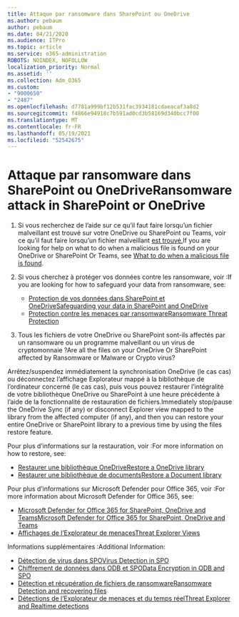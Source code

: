 ```yaml
---
title: Attaque par ransomware dans SharePoint ou OneDrive
ms.author: pebaum
author: pebaum
ms.date: 04/21/2020
ms.audience: ITPro
ms.topic: article
ms.service: o365-administration
ROBOTS: NOINDEX, NOFOLLOW
localization_priority: Normal
ms.assetid: ''
ms.collection: Adm_O365
ms.custom:
- "9000650"
- "2487"
ms.openlocfilehash: d7781a999bf12b531fac3934181cdaeacaf3a8d2
ms.sourcegitcommit: f4866e94918c7b591ad0cd3b58169d340bcc7f00
ms.translationtype: MT
ms.contentlocale: fr-FR
ms.lasthandoff: 05/19/2021
ms.locfileid: "52542675"
---
```

# <a name="ransomware-attack-in-sharepoint-or-onedrive"></a><span data-ttu-id="19b4b-102">Attaque par ransomware dans SharePoint ou OneDrive</span><span class="sxs-lookup"><span data-stu-id="19b4b-102">Ransomware attack in SharePoint or OneDrive</span></span>

1.  <span data-ttu-id="19b4b-103">Si vous recherchez de l’aide sur ce qu’il faut faire lorsqu’un fichier malveillant est trouvé sur votre OneDrive ou SharePoint ou Teams, voir ce qu’il faut faire lorsqu’un fichier malveillant [est trouvé.](https://support.office.com/en-ie/article/what-to-do-when-a-malicious-file-is-found-in-sharepoint-online-onedrive-or-microsoft-teams-01e902ad-a903-4e0f-b093-1e1ac0c37ad2)</span><span class="sxs-lookup"><span data-stu-id="19b4b-103">If you are looking for help on what to do when a malicious file is found on your OneDrive or SharePoint Or Teams, see [What to do when a malicious file is found](https://support.office.com/en-ie/article/what-to-do-when-a-malicious-file-is-found-in-sharepoint-online-onedrive-or-microsoft-teams-01e902ad-a903-4e0f-b093-1e1ac0c37ad2).</span></span>
2. <span data-ttu-id="19b4b-104">Si vous cherchez à protéger vos données contre les ransomware, voir :</span><span class="sxs-lookup"><span data-stu-id="19b4b-104">If you are looking for how to safeguard your data from ransomware, see:</span></span>
    - [<span data-ttu-id="19b4b-105">Protection de vos données dans SharePoint et OneDrive</span><span class="sxs-lookup"><span data-stu-id="19b4b-105">Safeguarding your data in SharePoint and OneDrive</span></span>](/sharepoint/safeguarding-your-data) 
    - [<span data-ttu-id="19b4b-106">Protection contre les menaces par ransomware</span><span class="sxs-lookup"><span data-stu-id="19b4b-106">Ransomware Threat Protection</span></span>](/windows/security/threat-protection/intelligence/ransomware-malware)    

3.  <span data-ttu-id="19b4b-107">Tous les fichiers de votre OneDrive ou SharePoint sont-ils affectés par un ransomware ou un programme malveillant ou un virus de cryptomonnaie ?</span><span class="sxs-lookup"><span data-stu-id="19b4b-107">Are all the files on your OneDrive Or SharePoint affected by Ransomware or Malware or Crypto virus?</span></span> 

<span data-ttu-id="19b4b-108">Arrêtez/suspendez immédiatement la synchronisation OneDrive (le cas cas) ou déconnectez l’affichage Explorateur mappé à la bibliothèque de l’ordinateur concerné (le cas cas), puis vous pouvez restaurer l’intégralité de votre bibliothèque OneDrive ou SharePoint à une heure précédente à l’aide de la fonctionnalité de restauration de fichiers.</span><span class="sxs-lookup"><span data-stu-id="19b4b-108">Immediately stop/pause the OneDrive Sync (if any) or disconnect Explorer view mapped to the library from the affected computer (if any), and then you can restore your entire OneDrive or SharePoint library to a previous time by using the files restore feature.</span></span> 

<span data-ttu-id="19b4b-109">Pour plus d’informations sur la restauration, voir :</span><span class="sxs-lookup"><span data-stu-id="19b4b-109">For more information on how to restore, see:</span></span>

- [<span data-ttu-id="19b4b-110">Restaurer une bibliothèque OneDrive</span><span class="sxs-lookup"><span data-stu-id="19b4b-110">Restore a OneDrive library</span></span>](https://support.office.com/article/restore-your-onedrive-fa231298-759d-41cf-bcd0-25ac53eb8a150)
- [<span data-ttu-id="19b4b-111">Restaurer une bibliothèque de documents</span><span class="sxs-lookup"><span data-stu-id="19b4b-111">Restore a Document library</span></span>](https://support.office.com/article/restore-a-document-library-317791c3-8bd0-4dfd-8254-3ca90883d39a)

<span data-ttu-id="19b4b-112">Pour plus d’informations sur Microsoft Defender pour Office 365, voir :</span><span class="sxs-lookup"><span data-stu-id="19b4b-112">For more information about Microsoft Defender for Office 365, see:</span></span>
- [<span data-ttu-id="19b4b-113">Microsoft Defender for Office 365 for SharePoint, OneDrive and Teams</span><span class="sxs-lookup"><span data-stu-id="19b4b-113">Microsoft Defender for Office 365 for SharePoint, OneDrive and Teams</span></span>](/microsoft-365/security/office-365-security/atp-for-spo-odb-and-teams)
- [<span data-ttu-id="19b4b-114">Affichages de l’Explorateur de menaces</span><span class="sxs-lookup"><span data-stu-id="19b4b-114">Threat Explorer Views</span></span>](/microsoft-365/security/office-365-security/threat-explorer-views)

<span data-ttu-id="19b4b-115">Informations supplémentaires :</span><span class="sxs-lookup"><span data-stu-id="19b4b-115">Additional Information:</span></span>

- [<span data-ttu-id="19b4b-116">Détection de virus dans SPO</span><span class="sxs-lookup"><span data-stu-id="19b4b-116">Virus Detection in SPO</span></span>](/microsoft-365/security/office-365-security/virus-detection-in-spo)</br>
- [<span data-ttu-id="19b4b-117">Chiffrement de données dans ODB et SPO</span><span class="sxs-lookup"><span data-stu-id="19b4b-117">Data Encryption in ODB and SPO</span></span>](/microsoft-365/compliance/data-encryption-in-odb-and-spo)</br>
- [<span data-ttu-id="19b4b-118">Détection et récupération de fichiers de ransomware</span><span class="sxs-lookup"><span data-stu-id="19b4b-118">Ransomware Detection and recovering files</span></span>](https://support.office.com/article/Ransomware-detection-and-recovering-your-files-0d90ec50-6bfd-40f4-acc7-b8c12c73637f)</br>
- [<span data-ttu-id="19b4b-119">Détections de l’Explorateur de menaces et du temps réel</span><span class="sxs-lookup"><span data-stu-id="19b4b-119">Threat Explorer and Realtime detections</span></span>](/microsoft-365/security/office-365-security/threat-explorer-views)